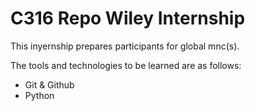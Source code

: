 # C316 Repo Wiley Internship

<p> This inyernship prepares participants for global mnc(s).</p>
<p> The tools and technologies to be learned are as follows: </p>

<ul>
  <li>Git & Github</li>
  <li>Python </li>
</ul>
